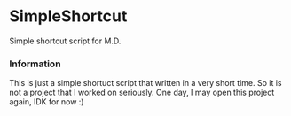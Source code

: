 # SimpleShortcut
Simple shortcut script for M.D.
### Information
This is just a simple shortuct script that written in a very short time.
So it is not a project that I worked on seriously.
One day, I may open this project again, IDK for now :)
